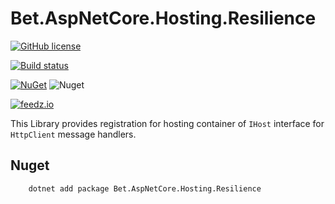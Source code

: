 ﻿# Bet.AspNetCore.Hosting.Resilience

[![GitHub license](https://img.shields.io/badge/license-MIT-blue.svg?style=flat-square)](https://raw.githubusercontent.com/kdcllc/Bet.Extensions.Resilience/master/LICENSE)

[![Build status](https://ci.appveyor.com/api/projects/status/tmqs7xbq1aqee3md/branch/master?svg=true)](https://ci.appveyor.com/project/kdcllc/bet-extensions-resilience/branch/master)

[![NuGet](https://img.shields.io/nuget/v/Bet.AspNetCore.Hosting.Resilience.svg)](https://www.nuget.org/packages?q=Bet.AspNetCore.Hosting.Resilience)
![Nuget](https://img.shields.io/nuget/dt/Bet.AspNetCore.Hosting.Resilience)

[![feedz.io](https://img.shields.io/badge/endpoint.svg?url=https://f.feedz.io/kdcllc/bet-extensions-resilience/shield/Bet.AspNetCore.Hosting.Resilience/latest)](https://f.feedz.io/kdcllc/bet-extensions-resilience/packages/Bet.AspNetCore.Hosting.Resilience/latest/download)

This Library provides registration for hosting container of `IHost` interface for `HttpClient` message handlers.

## Nuget

```cmd
    dotnet add package Bet.AspNetCore.Hosting.Resilience
```

